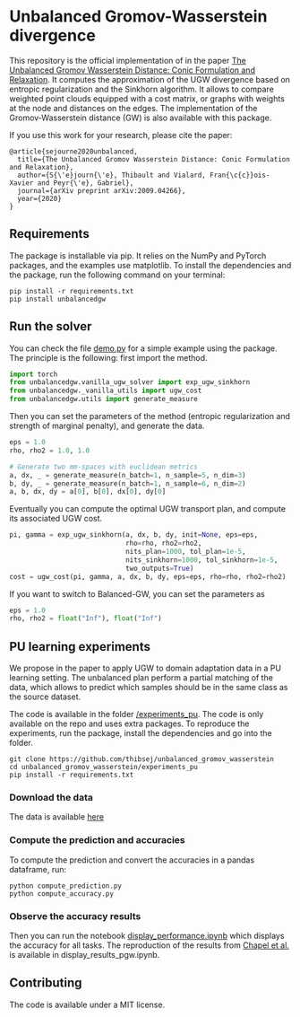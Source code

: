 # Unbalanced Gromov-Wasserstein divergence
This repository is the official implementation of 
in the paper 
[The Unbalanced Gromov Wasserstein Distance: Conic Formulation and Relaxation](https://arxiv.org/abs/2009.04266). 
It computes the approximation of the UGW divergence based on entropic regularization and the 
Sinkhorn algorithm. 
It allows to compare weighted point clouds equipped with a cost matrix, or graphs with weights at the node 
and distances on the edges. The implementation of the Gromov-Wasserstein distance (GW) is also available with 
this package.

If you use this work for your research, please cite the paper:

```
@article{sejourne2020unbalanced,
  title={The Unbalanced Gromov Wasserstein Distance: Conic Formulation and Relaxation},
  author={S{\'e}journ{\'e}, Thibault and Vialard, Fran{\c{c}}ois-Xavier and Peyr{\'e}, Gabriel},
  journal={arXiv preprint arXiv:2009.04266},
  year={2020}
}
```
## Requirements

The package is installable via pip. It relies on the NumPy and PyTorch packages, and the examples 
use matplotlib. To install the dependencies and the package, run the following command on your terminal:

```setup
pip install -r requirements.txt
pip install unbalancedgw
```

## Run the solver
You can check the file 
[demo.py](https://github.com/thibsej/unbalanced_gromov_wasserstein/blob/master/examples/demo.py)
for a simple example using the package. The principle is the following: first import the method.
```python
import torch
from unbalancedgw.vanilla_ugw_solver import exp_ugw_sinkhorn
from unbalancedgw._vanilla_utils import ugw_cost
from unbalancedgw.utils import generate_measure
```
Then you can set the parameters of the method (entropic regularization and strength of marginal penalty), 
and generate the data.
```python
eps = 1.0
rho, rho2 = 1.0, 1.0

# Generate two mm-spaces with euclidean metrics
a, dx, _ = generate_measure(n_batch=1, n_sample=5, n_dim=3)
b, dy, _ = generate_measure(n_batch=1, n_sample=6, n_dim=2)
a, b, dx, dy = a[0], b[0], dx[0], dy[0]
```
Eventually you can compute the optimal UGW transport plan, and compute its associated UGW cost.
```python
pi, gamma = exp_ugw_sinkhorn(a, dx, b, dy, init=None, eps=eps,
                             rho=rho, rho2=rho2,
                             nits_plan=1000, tol_plan=1e-5,
                             nits_sinkhorn=1000, tol_sinkhorn=1e-5,
                             two_outputs=True)
cost = ugw_cost(pi, gamma, a, dx, b, dy, eps=eps, rho=rho, rho2=rho2)
```
If you want to switch to Balanced-GW, you can set the parameters as
```python
eps = 1.0
rho, rho2 = float("Inf"), float("Inf")
```

## PU learning experiments

We propose in the paper to apply UGW to domain adaptation data in a PU learning setting. 
The unbalanced plan perform a partial matching of the data, which allows to predict which samples
should be in the same class as the source dataset.

The code is available in the folder 
[/experiments_pu](https://github.com/thibsej/unbalanced_gromov_wasserstein/tree/master/experiments_pu).
The code is only available on the repo and uses extra packages. To reproduce the experiments, run the package,
install the dependencies and go into the folder.
```train
git clone https://github.com/thibsej/unbalanced_gromov_wasserstein
cd unbalanced_gromov_wasserstein/experiments_pu
pip install -r requirements.txt
```

### Download the data
The data is available [here](http://people.eecs.berkeley.edu/~jhoffman/domainadapt/#datasets_code)

### Compute the prediction and accuracies
To compute the prediction and convert the accuracies in a pandas dataframe, run:

```train
python compute_prediction.py
python compute_accuracy.py
```

### Observe the accuracy results
Then you can run the notebook 
[display_performance.ipynb](https://github.com/thibsej/unbalanced_gromov_wasserstein/blob/master/experiments_pu/display_performance.ipynb)
which displays the accuracy for all tasks.
The reproduction of the results from 
[Chapel et al.](https://arxiv.org/abs/2002.08276)
is available in display_results_pgw.ipynb.

## Contributing
The code is available under a MIT license.
